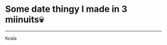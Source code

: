 # Some date thingy I made in 3 miinuits💀
-------------------------------------------------------------------------------------------------------------------------------------------------------------------------------
Koala
